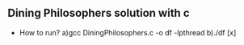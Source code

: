 ## Dining Philosophers solution with c

- How to run?
a)gcc DiningPhilosophers.c -o df -lpthread
b)./df [x]
